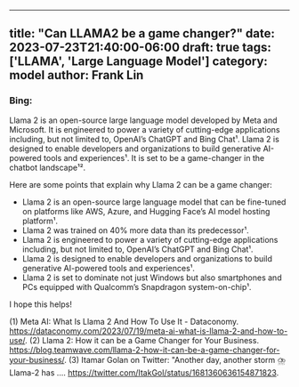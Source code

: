 
---
title: "Can LLAMA2 be a game changer?"
date: 2023-07-23T21:40:00-06:00
draft: true
tags: ['LLAMA', 'Large Language Model']
category: model
author: Frank Lin
---

### Bing:
Llama 2 is an open-source large language model developed by Meta and Microsoft. It is engineered to power a variety of cutting-edge applications including, but not limited to, OpenAI’s ChatGPT and Bing Chat¹. Llama 2 is designed to enable developers and organizations to build generative AI-powered tools and experiences¹. It is set to be a game-changer in the chatbot landscape¹². 

Here are some points that explain why Llama 2 can be a game changer:
- Llama 2 is an open-source large language model that can be fine-tuned on platforms like AWS, Azure, and Hugging Face’s AI model hosting platform¹.
- Llama 2 was trained on 40% more data than its predecessor¹.
- Llama 2 is engineered to power a variety of cutting-edge applications including, but not limited to, OpenAI’s ChatGPT and Bing Chat¹.
- Llama 2 is designed to enable developers and organizations to build generative AI-powered tools and experiences¹.
- Llama 2 is set to dominate not just Windows but also smartphones and PCs equipped with Qualcomm’s Snapdragon system-on-chip¹.

I hope this helps!

(1) Meta AI: What Is Llama 2 And How To Use It - Dataconomy. https://dataconomy.com/2023/07/19/meta-ai-what-is-llama-2-and-how-to-use/.
(2) Llama 2: How it can be a Game Changer for Your Business. https://blog.teamwave.com/llama-2-how-it-can-be-a-game-changer-for-your-business/.
(3) Itamar Golan on Twitter: "Another day, another storm ⛈️ Llama-2 has .... https://twitter.com/ItakGol/status/1681360636154871823.